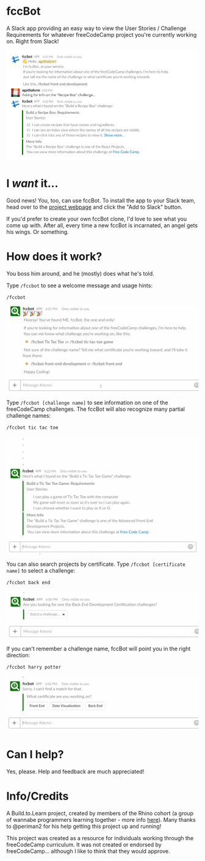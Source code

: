 # fccBot

A Slack app providing an easy way to view the User Stories / Challenge Requirements for whatever freeCodeCamp project you're currently working on. Right from Slack!

![fccBot in action](./assets/fccbot-usage.png)

# I *want* it...

Good news! You, too, can use fccBot. To install the app to your Slack team, head over to the [project webpage](http://slack-fccbot.herokuapp.com/) and click the "Add to Slack" button.


If you'd prefer to create your own fccBot clone, I'd love to see what you come up with. After all, every time a new fccBot is incarnated, an angel gets his wings. Or something.

# How does it work?

You boss him around, and he (mostly) does what he's told.

Type `/fccbot` to see a welcome message and usage hints:

```
/fccbot
```

![fccbot welcome message](./assets/demos/fccbot-welcome-cropped.jpg)

Type `/fccbot [challenge name]` to see information on one of the freeCodeCamp challenges. The fccBot will also recognize many partial challenge names:

```
/fccbot tic tac toe
```

![fccbot tictactoe challenge info](./assets/demos/tictactoe.jpg)

You can also search projects by certificate. Type `/fccbot [certificate name]` to select a challenge:

```
/fccbot back end
```

![dropdown menu](./assets/demos/backend-dropdown-cropped.jpg)

If you can't remember a challenge name, fccBot will point you in the right direction:

```
/fccbot harry potter
```

![category selection menu](./assets/demos/hp-category-cropped.jpg)

# Can I help?

Yes, please. Help and feedback are much appreciated!

# Info/Credits

A Build.to.Learn project, created by members of the Rhino cohort (a group of wannabe programmers learning together - more info [here](https://tropicalchancer.github.io/projectus/)). Many thanks to @periman2 for his help getting this project up and running!

This project was created as a resource for individuals working through the freeCodeCamp curriculum. It was not created or endorsed by freeCodeCamp... although I like to think that they would approve.
